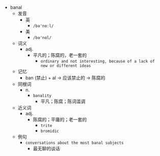 - banal
  - 发音
    - 英
      - `/bə'nɑːl/`
    - 美
      - `/bə'nɑl/`
  - 词义
    - adj.
      - 平凡的；陈腐的，老一套的
        - `ordinary and not interesting, because of a lack of new or different ideas`
  - 记忆
    - ban (禁止) + al → 应该禁止的 → 陈腐的
  - 同根词
    - n.
      - `banality`
        - 平凡；陈腐；陈词滥调
  - 近义词
    - adj.
      - 陈腐的；平庸的；老一套的
        - `trite`
        - `bromidic`
  - 例句
    - `conversations about the most banal subjects`
      - 最无聊的谈话

